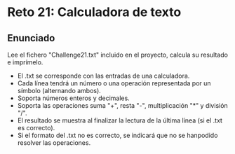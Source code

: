 # Reto 21: Calculadora de texto

## Enunciado

Lee el fichero "Challenge21.txt" incluido en el proyecto, calcula su resultado e imprímelo.

- El .txt se corresponde con las entradas de una calculadora.
- Cada línea tendrá un número o una operación representada por un símbolo (alternando ambos).
- Soporta números enteros y decimales.
- Soporta las operaciones suma "+", resta "-", multiplicación "\*" y división "/".
- El resultado se muestra al finalizar la lectura de la última línea (si el .txt es correcto).
- Si el formato del .txt no es correcto, se indicará que no se hanpodido resolver las operaciones.
